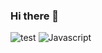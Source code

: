 ### Hi there 👋

<!--
**cantuc40/cantuc40** is a ✨ _special_ ✨ repository because its `README.md` (this file) appears on your GitHub profile.

Here are some ideas to get you started:

- 🔭 I’m currently working on ...
- 🌱 I’m currently learning ...
- 👯 I’m looking to collaborate on ...
- 🤔 I’m looking for help with ...
- 💬 Ask me about ...
- 📫 How to reach me: ...
- 😄 Pronouns: ...
- ⚡ Fun fact: ...
-->


![test](https://shields.io/badge/test-hello-green?logo=appveyor&style=for-the-badge)
![Javascript](https://img.shields.io/badge/javascript-%23323330.svg?style=for-the-badge&logo=javascript&logoColor=%23F7DF1E)

